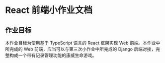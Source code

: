 # React 前端小作业文档

## 作业目标

本作业目标为使用基于 TypeScript 语言的 React 框架实现 Web 前端。本作业中所完成的 Web 前端，应当可以与第三次小作业中所完成的 Django 后端对接，完整构成一个带有记录管理功能的康威生命游戏。